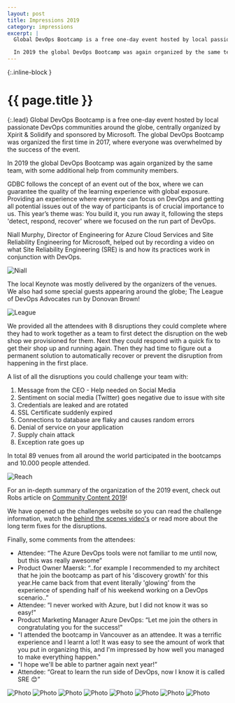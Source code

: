 ```yaml
---
layout: post
title: Impressions 2019
category: impressions
excerpt: |
  Global DevOps Bootcamp is a free one-day event hosted by local passionate DevOps communities around the globe, centrally organized by Xpirit & Solidify and sponsored by Microsoft. The global DevOps Bootcamp was organized the first time in 2017, where everyone was overwhelmed by the success of the event.

  In 2019 the global DevOps Bootcamp was again organized by the same team, with some additional help from community members.
---
```


{:.inline-block }
# {{ page.title }}

{:.lead}
Global DevOps Bootcamp is a free one-day event hosted by local passionate DevOps communities around the globe, centrally organized by Xpirit & Solidify and sponsored by Microsoft. The global DevOps Bootcamp was organized the first time in 2017, where everyone was overwhelmed by the success of the event.

In 2019 the global DevOps Bootcamp was again organized by the same team, with some additional help from community members.

GDBC follows the concept of an event out of the box, where we can guarantee the quality of the learning experience with global exposure. Providing an experience where everyone can focus on DevOps and getting all potential issues out of the way of participants is of crucial importance to us. This year’s theme was: You build it, you run away it, following the steps 'detect, respond, recover' where we focused on the run part of DevOps.

Niall Murphy, Director of Engineering for Azure Cloud Services and Site Reliability Engineering for Microsoft, helped out by recording a video on what Site Reliability Engineering (SRE) is and how its practices work in conjunction with DevOps.

![Niall](/assets/niall2019.png)

The local Keynote was mostly delivered by the organizers of the venues. We also had some special guests appearing around the globe; The League of DevOps Advocates run by Donovan Brown!

![League](/assets/TheLeague2019.png)

We provided all the attendees with 8 disruptions they could complete where they had to work together as a team to first detect the disruption on the web shop we provisioned for them. Next they could respond with a quick fix to get their shop up and running again. Then they had time to figure out a permanent solution to automatically recover or prevent the disruption from happening in the first place.

A list of all the disruptions you could challenge your team with:

1. Message from the CEO - Help needed on Social Media
1. Sentiment on social media (Twitter) goes negative due to issue with site
1. Credentials are leaked and are rotated
1. SSL Certificate suddenly expired
1. Connections to database are flaky and causes random errors
1. Denial of service on your application
1. Supply chain attack
1. Exception rate goes up


In total 89 venues from all around the world participated in the bootcamps and 10.000 people attended.

![Reach](/assets/gdbcreach2019.png)

For an in-depth summary of the organization of the 2019 event, check out Robs article on [Community Content 2019](https://rajbos.github.io/blog/2019/07/07/GDBC-link-overview)!

We have opened up the challenges website so you can read the challenge information, watch the [behind the scenes video's](https://xpir.it/GDBC2019) or read more about the long term fixes for the disruptions.


Finally, some comments from the attendees:

- Attendee: “The Azure DevOps tools were not familiar to me until now, but this was really awesome”
- Product Owner Maersk: “..for example I recommended to my architect that he join the bootcamp as part of his 'discovery growth' for this year.He came back from that event literally 'glowing' from the experience of spending half of his weekend working on a DevOps scenario..”
- Attendee: “I never worked with Azure, but I did not know it was so easy!”
- Product Marketing Manager Azure DevOps: “Let me join the others in congratulating you for the success!"
- "I attended the bootcamp in Vancouver as an attendee. It was a terrific experience and I learnt a lot! It was easy to see the amount of work that you put in organizing this, and I'm impressed by how well you managed to make everything happen."
- "I hope we'll be able to partner again next year!”
- Attendee:  “Great to learn the run side of DevOps, now I know it is called SRE 😊”

![Photo](/assets/2019/D9FyVXMW4AAtuPH.jpg)
![Photo](/assets/2019/D9HN9fLWsAAd7Xy.jpg)
![Photo](/assets/2019/D9HNgeuXYAA5E4r.jpg)
![Photo](/assets/2019/D9HNs0HWsAEl2ox.jpg)
![Photo](/assets/2019/D9HsxHYUwAAnhLo.jpg)
![Photo](/assets/2019/D9HoRflWkAI70TA.jpg)
![Photo](/assets/2019/D9HQcPuXsAg04kf.jpg)
![Photo](/assets/2019/D9Hu4z_UIAEDcKl.jpg)
